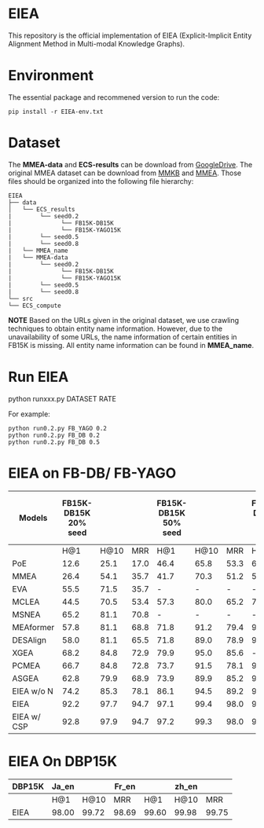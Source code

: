 # EIEA
This repository is the official implementation of EIEA (Explicit-Implicit Entity Alignment Method in Multi-modal Knowledge Graphs).


# Environment
The essential package and recommened version to run the code:
```
pip install -r EIEA-env.txt
```

# Dataset
The **MMEA-data** and **ECS-results** can be download from  [GoogleDrive](https://drive.google.com/drive/folders/1wfErYdAV93yxPtPHqkGanbmb_Ztv-LRU?usp=drive_link).
The original MMEA dataset can be download from  [MMKB](https://github.com/mniepert/mmkb) and [MMEA](https://github.com/lzxlin/mclea?tab=readme-ov-file).
Those files should be organized into the following file hierarchy:
```
EIEA
├── data
│   └── ECS_results
|        └── seed0.2
|              └── FB15K-DB15K
|              └── FB15K-YAGO15K
|        └── seed0.5
|        └── seed0.8
|   └── MMEA_name
|   └── MMEA-data
|        └── seed0.2
|              └── FB15K-DB15K
|              └── FB15K-YAGO15K
|        └── seed0.5
|        └── seed0.8
└── src
└── ECS_compute

```
**NOTE**
Based on the URLs given in the original dataset, we use crawling techniques to obtain entity name information. However, due to the unavailability of some URLs, the name information of certain entities in FB15K is missing. 
All entity name information can be found in **MMEA_name**.

# Run EIEA
python runxxx.py DATASET RATE 

For example: 
```
python run0.2.py FB_YAGO 0.2
python run0.2.py FB_DB 0.2
python run0.2.py FB_DB 0.5
```
# EIEA on FB-DB/ FB-YAGO

| Models         | FB15K-DB15K 20% seed |        |        | FB15K-DB15K 50% seed |        |        | FB15K-DB15K 80% seed |        |        | FB15K-YG15K 20% seed |        |        | FB15K-YG15K 50% seed |        |        | FB15K-YG15K 80% seed |        |        |
|----------------|----------------------|--------|--------|----------------------|--------|--------|----------------------|--------|--------|----------------------|--------|--------|----------------------|--------|--------|----------------------|--------|--------|
|                | H@1                  | H@10   | MRR    | H@1                  | H@10   | MRR    | H@1                  | H@10   | MRR    | H@1                  | H@10   | MRR    | H@1                  | H@10   | MRR    | H@1                  | H@10   | MRR    |
| PoE            | 12.6                 | 25.1   | 17.0   | 46.4                 | 65.8   | 53.3   | 66.6                 | 82.0   | 72.1   | 11.3                 | 22.9   | 15.4   | 34.7                 | 53.6   | 41.4   | 57.3                 | 74.6   | 63.5   |
| MMEA           | 26.4                 | 54.1   | 35.7   | 41.7                 | 70.3   | 51.2   | 59.0                 | 86.9   | 68.5   | 23.4                 | 48.0   | 31.7   | 40.3                 | 64.5   | 48.6   | 59.8                 | 83.9   | 68.2   |
| EVA            | 55.5                 | 71.5   | 35.7   | -                    | -      | -      | -                    | -      | -      | 10.2                 | 27.7   | 16.4   | 41.5                 | 60.3   | 48.5   | 53.7                 | 81.0   | 64.9   |
| MCLEA          | 44.5                 | 70.5   | 53.4   | 57.3                 | 80.0   | 65.2   | 73.0                 | 88.3   | 78.4   | 38.8                 | 64.1   | 47.4   | 57.4                 | 78.4   | 65.1   | 65.3                 | 83.5   | 71.5   |
| MSNEA          | 65.2                 | 81.1   | 70.8   | -                    | -      | -      | -                    | -      | -      | 44.2                 | 69.2   | 57.2   | 54.3                 | 75.9   | 61.6   | 65.3                 | 83.5   | 71.5   |
| MEAformer      | 57.8                 | 81.1   | 68.8   | 71.8                 | 91.2   | 79.4   | 92.1                 | 98.4   | 92.1   | 43.0                 | 61.2   | 51.2   | 47.8                 | 79.9   | 61.2   | 77.1                 | 88.7   | 82.7   |
| DESAlign       | 58.0                 | 81.1   | 65.5   | 71.8                 | 89.0   | 78.9   | 92.4                 | 98.4   | 92.1   | 47.1                 | 63.4   | 55.0   | 50.2                 | 77.7   | 61.7   | 77.0                 | 88.7   | 82.6   |
| XGEA           | 68.2                 | 84.8   | 72.9   | 79.9                 | 95.0   | 85.6   | -                    | -      | -      | 48.3                 | 64.4   | 57.9   | 61.2                 | 79.3   | 67.0   | 77.5                 | 94.6   | 84.7   |
| PCMEA          | 66.7                 | 84.8   | 72.8   | 73.7                 | 91.5   | 78.1   | 96.4                 | 100.0  | 85.8   | 51.4                 | 67.8   | 60.4   | 63.8                 | 85.8   | 72.1   | 75.5                 | 94.6   | 84.7   |
| ASGEA          | 62.8                 | 79.9   | 68.9   | 73.9                 | 89.9   | 85.2   | 92.7                 | 100.0  | 88.1   | 71.7                 | 84.8   | 77.6   | 71.9                 | 88.4   | 77.0   | 91.5                 | 98.8   | 91.1   |
| EIEA w/o N     | 74.2                 | 85.3   | 78.1   | 86.1                 | 94.5   | 89.2   | 94.5                 | 98.4   | 94.4   | 83.6                 | 94.1   | 86.9   | 86.7                 | 94.9   | 91.5   | 94.9                 | 99.8   | 98.9   |
| EIEA           | 92.2                 | 97.7   | 94.7   | 97.1                 | 99.4   | 98.0   | 99.7                 | 100.0  | 100.0  | 96.0                 | 97.7   | 97.0   | 98.2                 | 98.8   | 99.8   | 99.8                 | 100.0  | 99.8   |
| EIEA w/ CSP    | 92.8                 | 97.9   | 94.7   | 97.2                 | 99.3   | 98.0   | 99.7                 | 100.0  | 100.0  | 96.3                 | 98.8   | 97.2   | 97.6                 | 99.4   | 98.2   | 99.1                 | 99.9   | 99.1   |

# EIEA On DBP15K
| DBP15K  | Ja_en        |            | Fr_en        |            | zh_en        |            |
|---------|--------------|------------|--------------|------------|--------------|------------|
|         | H@1           | H@10        | MRR          | H@1         | H@10          | MRR        | H@1         | H@10          | MRR        |
| EIEA  | 98.00        | 99.72      | 98.69        | 99.60      | 99.98        | 99.75      | 96.14      | 99.35        | 97.37      |



